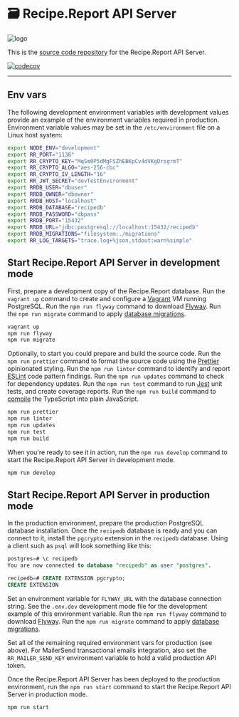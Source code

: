 # 🗃 Recipe.Report API Server  

![logo](https://user-images.githubusercontent.com/2879801/154334825-d5c4873c-0f43-42a7-a5a8-74a1d38163d3.svg)

This is the [source code repository](https://github.com/nothingworksright/api.recipe.report) for the Recipe.Report API Server.  

[![codecov](https://codecov.io/gh/nothingworksright/api.recipe.report/branch/main/graph/badge.svg?token=ARrGqDcKhD)](https://codecov.io/gh/nothingworksright/api.recipe.report)  

---  

## Env vars  

The following development environment variables with development values provide an example of the environment variables required in production. Environment variable values may be set in the `/etc/environment` file on a Linux host system:  

```bash
export NODE_ENV="development"
export RR_PORT="1138"
export RR_CRYPTO_KEY="MqSm0P5dMgFSZhEBKpCv4dVKgDrsgrmT"
export RR_CRYPTO_ALGO="aes-256-cbc"
export RR_CRYPTO_IV_LENGTH="16"
export RR_JWT_SECRET="devTestEnvironment"
export RRDB_USER="dbuser"
export RRDB_OWNER="dbowner"
export RRDB_HOST="localhost"
export RRDB_DATABASE="recipedb"
export RRDB_PASSWORD="dbpass"
export RRDB_PORT="15432"
export RRDB_URL="jdbc:postgresql://localhost:15432/recipedb"
export RRDB_MIGRATIONS="filesystem:./migrations"
export RR_LOG_TARGETS="trace.log+%json,stdout:warn%simple"
```

## Start Recipe.Report API Server in development mode  

First, prepare a development copy of the Recipe.Report database. Run the `vagrant up` command to create and configure a [Vagrant](https://www.vagrantup.com/intro) VM running PostgreSQL. Run the `npm run flyway` command to download [Flyway](https://flywaydb.org/documentation/). Run the `npm run migrate` command to apply [database migrations](https://github.com/nothingworksright/api.recipe.report/tree/main/migrations).  

```bash
vagrant up
npm run flyway
npm run migrate
```

Optionally, to start you could prepare and build the source code. Run the `npm run prettier` command to format the source code using the [Prettier](https://prettier.io/docs/en/index.html) opinionated styling. Run the `npm run linter` command to identify and report [ESLint](https://eslint.org/docs/user-guide/getting-started) code pattern findings. Run the `npm run updates` command to check for dependency updates. Run the `npm run test` command to run [Jest](https://jestjs.io/docs/getting-started) unit tests, and create coverage reports. Run the `npm run build` command to [compile](https://www.typescriptlang.org/docs/handbook/2/basic-types.html#tsc-the-typescript-compiler) the TypeScript into plain JavaScript.  

```bash
npm run prettier
npm run linter
npm run updates
npm run test
npm run build
```

When you're ready to see it in action, run the `npm run develop` command to start the Recipe.Report API Server in development mode.  

```bash
npm run develop
```

## Start Recipe.Report API Server in production mode  

In the production environment, prepare the production PostgreSQL database installation. Once the `recipedb` database is ready and you can connect to it, install the `pgcrypto` extension in the `recipedb` database. Using a client such as `psql` will look something like this:  

```sql
postgres=# \c recipedb
You are now connected to database "recipedb" as user "postgres".

recipedb=# CREATE EXTENSION pgcrypto;
CREATE EXTENSION
```

Set an environment variable for `FLYWAY_URL` with the database connection string. See the `.env.dev` development mode file for the development example of this environment variable. Run the `npm run flyway` command to download [Flyway](https://flywaydb.org/documentation/). Run the `npm run migrate` command to apply [database migrations](https://github.com/nothingworksright/api.recipe.report/tree/main/migrations).  

Set all of the remaining required environment vars for production (see above). For MailerSend transactional emails integration, also set the `RR_MAILER_SEND_KEY` environment variable to hold a valid production API token.  

Once the Recipe.Report API Server has been deployed to the production environment, run the `npm run start` command to start the Recipe.Report API Server in production mode.  

```bash
npm run start
```

